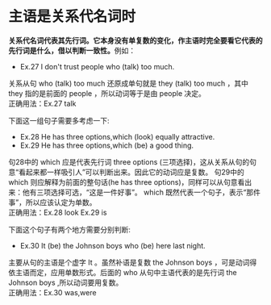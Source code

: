 # 主语是关系代名词时

<b>关系代名词代表其先行词。它本身没有单复数的变化，作主语时完全要看它代表的先行词是什么，借以判断一致性。</b>例如：  

- Ex.27 I don't trust people who (talk) too much.  

关系从句 who (talk) too much 还原成单句就是 they (talk) too much ，其中 they 指的是前面的 people ，所以动词等于是由 people 决定。  
正确用法：Ex.27 talk  

下面这一组句子需要多考虑一下:  

- Ex.28 He has three options,which (look) equally attractive.  
- Ex.29 He has three options,which (be) a good thing.  

句28中的 which 应是代表先行词 three options  (三项选择)，这从关系从句的句意“看起来都一样吸引人”可以判断出来。因此它的动词应是复数。
句29中的 which 则应解释为前面的整句话(he has three options)，同样可以从句意看出来：他有三项选择可选，“这是一件好事”。
 which 既然代表一个句子，表示“那件事”，所以应该认定为单数。  
正确用法：Ex.28 look Ex.29 is  

下面这个句子有两个地方需要分别判断:  

- Ex.30 It (be) the Johnson boys who (be) here last night.   

主要从句的主语是个虚字 It 。虽然补语是复数 the Johnson boys ，可是动词得依主语而定，应用单数形式。后面的 who 从句中主语代表的是先行词 the Johnson boys ,所以动词要用复数。  
正确用法：Ex.30 was,were